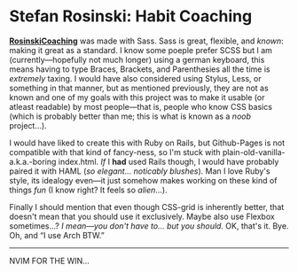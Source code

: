 # Stefan Rosinski: Habit Coaching

**[RosinskiCoaching](https://www.rosinskicoaching.de)** was made with Sass. Sass is great, flexible, and *known*: making it great as a standard. I know some poeple prefer SCSS but I am (currently—hopefully not much longer) using a german keyboard, this means having to type Braces, Brackets, and Parenthesies all the time is *extremely* taxing. I would have also considered using Stylus, Less, or something in that manner, but as mentioned previously, they are not as known and one of my goals with this project was to make it usable (or atleast readable) by most people—that is, people who know CSS basics (which is probably better than me; this is what is known as a *noob* project…).

I would have liked to create this with Ruby on Rails, but Github-Pages is not compatible with that kind of fancy-ness, so I'm stuck with plain-old-vanilla-a.k.a.-boring index.html. *If* I **had** used Rails though, I would have probably paired it with HAML (*so elegant… noticably blushes*). Man I love Ruby's style, its idealogy even—it just somehow makes working on these kind of things *fun* (I know right? It feels so *alien*…).

Finally I should mention that even though CSS-grid is inherently better, that doesn't mean that you should use it exclusively. Maybe also use Flexbox sometimes...? *I mean—you don't have to… but you should.* OK, that's it. Bye. Oh, and “I use Arch BTW.”

---

NVIM FOR THE WIN…
